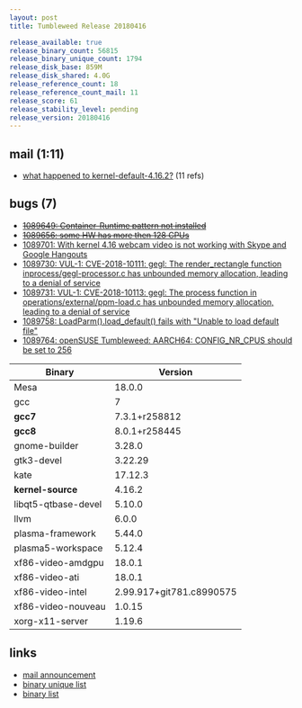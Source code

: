 ```yaml
---
layout: post
title: Tumbleweed Release 20180416

release_available: true
release_binary_count: 56815
release_binary_unique_count: 1794
release_disk_base: 859M
release_disk_shared: 4.0G
release_reference_count: 18
release_reference_count_mail: 11
release_score: 61
release_stability_level: pending
release_version: 20180416
---
```


## mail (1:11)

- [what happened to kernel-default-4.16.2?](https://lists.opensuse.org/opensuse-factory/2018-04/msg00670.html) (11 refs)

## bugs (7)

<!--more-->

- ~~[1089649: Container-Runtime pattern not installed](https://bugzilla.opensuse.org/show_bug.cgi?id=1089649)~~
- ~~[1089656: some HW has more then 128 CPUs](https://bugzilla.opensuse.org/show_bug.cgi?id=1089656)~~
- [1089701: With kernel 4.16 webcam video is not working with Skype and Google Hangouts](https://bugzilla.opensuse.org/show_bug.cgi?id=1089701)
- [1089730: VUL-1: CVE-2018-10111: gegl: The render_rectangle function inprocess/gegl-processor.c has unbounded memory allocation, leading to a denial of service](https://bugzilla.opensuse.org/show_bug.cgi?id=1089730)
- [1089731: VUL-1: CVE-2018-10113: gegl: The process function in operations/external/ppm-load.c has unbounded memory allocation, leading to a denial of service](https://bugzilla.opensuse.org/show_bug.cgi?id=1089731)
- [1089758: LoadParm().load_default() fails with "Unable to load default file"](https://bugzilla.opensuse.org/show_bug.cgi?id=1089758)
- [1089764: openSUSE Tumbleweed: AARCH64: CONFIG_NR_CPUS should be set to 256](https://bugzilla.opensuse.org/show_bug.cgi?id=1089764)

Binary | Version
--- | ---
Mesa | 18.0.0
gcc | 7
**gcc7** | 7.3.1+r258812
**gcc8** | 8.0.1+r258445
gnome-builder | 3.28.0
gtk3-devel | 3.22.29
kate | 17.12.3
**kernel-source** | 4.16.2
libqt5-qtbase-devel | 5.10.0
llvm | 6.0.0
plasma-framework | 5.44.0
plasma5-workspace | 5.12.4
xf86-video-amdgpu | 18.0.1
xf86-video-ati | 18.0.1
xf86-video-intel | 2.99.917+git781.c8990575
xf86-video-nouveau | 1.0.15
xorg-x11-server | 1.19.6

## links

- [mail announcement](https://lists.opensuse.org/opensuse-factory/2018-04/msg00664.html)
- [binary unique list](http://download.tumbleweed.boombatower.com/20180416/rpm.unique.list)
- [binary list](http://download.tumbleweed.boombatower.com/20180416/rpm.list)

